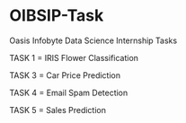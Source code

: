# OIBSIP-Task

Oasis Infobyte Data Science Internship Tasks

TASK 1 = IRIS Flower Classification

TASK 3 = Car Price Prediction

TASK 4 = Email Spam Detection

TASK 5 = Sales Prediction
